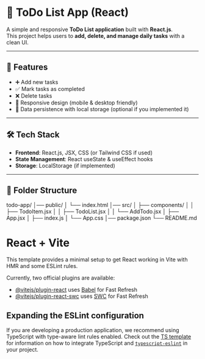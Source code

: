 # 📝 ToDo List App (React)

A simple and responsive **ToDo List application** built with **React.js**.  
This project helps users to **add, delete, and manage daily tasks** with a clean UI.

---

## 🚀 Features
- ➕ Add new tasks  
- ✅ Mark tasks as completed  
- ❌ Delete tasks  
- 📱 Responsive design (mobile & desktop friendly)  
- 💾 Data persistence with local storage (optional if you implemented it)  

---

## 🛠️ Tech Stack
- **Frontend**: React.js, JSX, CSS (or Tailwind CSS if used)  
- **State Management**: React useState & useEffect hooks  
- **Storage**: LocalStorage (if implemented)  

---

## 📂 Folder Structure
todo-app/
│── public/
│ └── index.html
│── src/
│ ├── components/
│ │ ├── TodoItem.jsx
│ │ ├── TodoList.jsx
│ │ └── AddTodo.jsx
│ ├── App.jsx
│ ├── index.js
│ └── App.css
│── package.json
└── README.md


# React + Vite

This template provides a minimal setup to get React working in Vite with HMR and some ESLint rules.

Currently, two official plugins are available:

- [@vitejs/plugin-react](https://github.com/vitejs/vite-plugin-react/blob/main/packages/plugin-react) uses [Babel](https://babeljs.io/) for Fast Refresh
- [@vitejs/plugin-react-swc](https://github.com/vitejs/vite-plugin-react/blob/main/packages/plugin-react-swc) uses [SWC](https://swc.rs/) for Fast Refresh

## Expanding the ESLint configuration

If you are developing a production application, we recommend using TypeScript with type-aware lint rules enabled. Check out the [TS template](https://github.com/vitejs/vite/tree/main/packages/create-vite/template-react-ts) for information on how to integrate TypeScript and [`typescript-eslint`](https://typescript-eslint.io) in your project.
